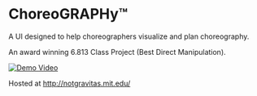 # ChoreoGRAPHy™
A UI designed to help choreographers visualize and plan choreography.

An award winning 6.813 Class Project (Best Direct Manipulation).


[![Demo Video](https://i.imgur.com/yeB72XI.jpg)](https://www.youtube.com/watch?v=pNluhHWl94Q)

Hosted at http://notgravitas.mit.edu/
